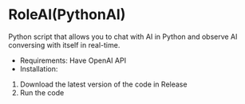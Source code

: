 # RoleAI(PythonAI)
Python script that allows you to chat with AI in Python and observe AI conversing with itself in real-time.

- Requirements:
 Have OpenAI API
- Installation:
 1) Download the latest version of the code in Release
 2) Run the code
